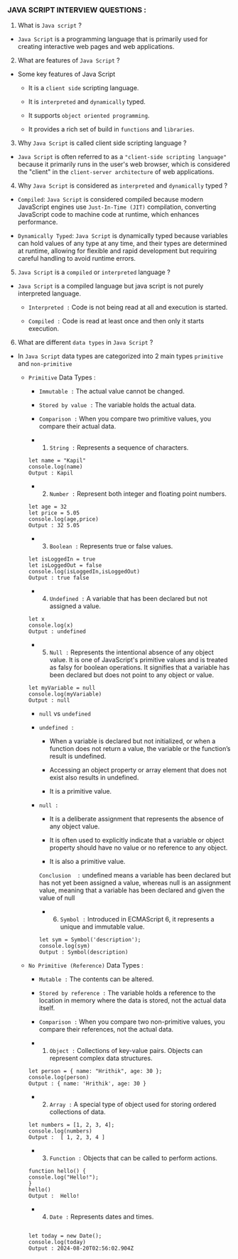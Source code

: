 ### JAVA SCRIPT INTERVIEW QUESTIONS :

1. What is `Java script` ?

  - `Java Script` is a programming language that is primarily used for creating interactive  web pages and web applications.

2. What are features of `Java Script` ?

  - Some key features of Java Script 

    - It is a `client side` scripting language.

    - It is `interpreted` and `dynamically` typed.

    - It supports `object oriented programming`.

    - It provides a rich set of build in `functions` and `libraries`.

  3. Why `Java Script` is called client side scripting language ?

  - `Java Script` is often referred to as a `"client-side scripting language"` because it primarily runs in the user's web browser, which is considered the "client" in the `client-server architecture` of web applications.

  4. Why `Java Script` is considered as `interpreted` and `dynamically` typed ?

  - `Compiled`: `Java Script` is considered compiled because modern JavaScript engines use `Just-In-Time (JIT)` compilation, converting JavaScript code to machine code at runtime, which enhances performance.

  - `Dynamically Typed`: `Java Script` is dynamically typed because variables can hold values of any type at any time, and their types are determined at runtime, allowing for flexible and rapid development but requiring careful handling to avoid runtime errors.

  5. `Java Script`  is a `compiled` or `interpreted` language ?

  - `Java Script` is a compiled language but java script is not purely interpreted language.

    - `Interpreted :` Code is not being read at all and execution is started.

    - `Compiled :` Code is read at least once and then only it starts execution. 

  6. What are different `data types` in `Java Script` ?  

  - In `Java Script`  data types are categorized into 2 main types `primitive` and `non-primitive`

    - `Primitive` Data Types :

       - `Immutable :` The actual value cannot be changed.

       - `Stored by value :` The variable holds the actual data.

       - `Comparison :` When you compare two primitive values, you compare their actual data.


      - 1. `String :` Represents a sequence of characters.


      ```
      let name = "Kapil"
      console.log(name)
      Output : Kapil 
      ```

      - 2. `Number :` Represent both integer and floating point numbers.


      ```
      let age = 32
      let price = 5.05
      console.log(age,price)
      Output : 32 5.05 
      ```

      - 3. `Boolean :` Represents true or false values.

      
      ```
      let isLoggedIn = true
      let isLoggedOut = false
      console.log(isLoggedIn,isLoggedOut)
      Output : true false
      ```

      - 4. `Undefined :` A variable that has been declared but not assigned a value.
      
      
      ```
      let x 
      console.log(x)
      Output : undefined
       ```

      - 5. `Null :` Represents the intentional absence of any object value.   It is one of JavaScript's primitive values and is treated as falsy for boolean operations. It signifies that a variable has been declared but does not point to any object or value.


      ```
      let myVariable = null
      console.log(myVariable)
      Output : null
      ```

      - `null` vs `undefined` 

      - `undefined :`

        - When a variable is declared but not initialized, or when a function does not return a value, the variable or the function’s result is undefined.

        - Accessing an object property or array element that does not exist also results in undefined.

        - It is a primitive value.

      - `null :`

        - It is a deliberate assignment that represents the absence of any object value.

        - It is often used to explicitly indicate that a variable or object property should have no value or no reference to any object.

        - It is also a primitive value.

        `Conclusion  :` undefined means a variable has been declared but has not yet been assigned a value, whereas null is an assignment value, meaning that a variable has been declared and given the value of null 


        - 6. `Symbol :` Introduced in ECMAScript 6, it represents a unique and immutable value.


        ```
        let sym = Symbol('description');
        console.log(sym)
        Output : Symbol(description)
        ``` 

    - `No Primitive (Reference)` Data Types : 

       - `Mutable :` The contents can be altered.

       - `Stored by reference :` The variable holds a reference to the location in memory where the data is stored, not the actual data itself.

       - `Comparison :` When you compare two non-primitive values, you compare their references, not the actual data.

      - 1. `Object :` Collections of key-value pairs. Objects can represent complex data structures.


      ```
      let person = { name: "Hrithik", age: 30 };
      console.log(person)
      Output : { name: 'Hrithik', age: 30 }
      ```

      - 2. `Array :` A special type of object used for storing ordered collections of data.


      ```
      let numbers = [1, 2, 3, 4];
      console.log(numbers)
      Output :  [ 1, 2, 3, 4 ]
      ```

      - 3. `Function :` Objects that can be called to perform actions.


      ```
      function hello() {
      console.log("Hello!");
      }
      hello()
      Output :  Hello!
      ```

      - 4. `Date :` Represents dates and times.

      ```

      let today = new Date();
      console.log(today)
      Output : 2024-08-20T02:56:02.904Z
      ```


    







      


